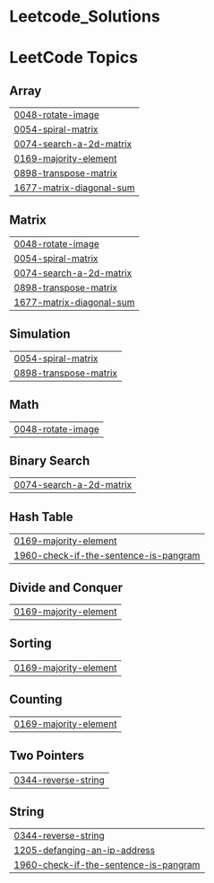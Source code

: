 # Leetcode_Solutions
<!---LeetCode Topics Start-->
# LeetCode Topics
## Array
|  |
| ------- |
| [0048-rotate-image](https://github.com/pawan999333/Leetcode_GFG_Solutions/tree/master/0048-rotate-image) |
| [0054-spiral-matrix](https://github.com/pawan999333/Leetcode_GFG_Solutions/tree/master/0054-spiral-matrix) |
| [0074-search-a-2d-matrix](https://github.com/pawan999333/Leetcode_GFG_Solutions/tree/master/0074-search-a-2d-matrix) |
| [0169-majority-element](https://github.com/pawan999333/Leetcode_GFG_Solutions/tree/master/0169-majority-element) |
| [0898-transpose-matrix](https://github.com/pawan999333/Leetcode_GFG_Solutions/tree/master/0898-transpose-matrix) |
| [1677-matrix-diagonal-sum](https://github.com/pawan999333/Leetcode_GFG_Solutions/tree/master/1677-matrix-diagonal-sum) |
## Matrix
|  |
| ------- |
| [0048-rotate-image](https://github.com/pawan999333/Leetcode_GFG_Solutions/tree/master/0048-rotate-image) |
| [0054-spiral-matrix](https://github.com/pawan999333/Leetcode_GFG_Solutions/tree/master/0054-spiral-matrix) |
| [0074-search-a-2d-matrix](https://github.com/pawan999333/Leetcode_GFG_Solutions/tree/master/0074-search-a-2d-matrix) |
| [0898-transpose-matrix](https://github.com/pawan999333/Leetcode_GFG_Solutions/tree/master/0898-transpose-matrix) |
| [1677-matrix-diagonal-sum](https://github.com/pawan999333/Leetcode_GFG_Solutions/tree/master/1677-matrix-diagonal-sum) |
## Simulation
|  |
| ------- |
| [0054-spiral-matrix](https://github.com/pawan999333/Leetcode_GFG_Solutions/tree/master/0054-spiral-matrix) |
| [0898-transpose-matrix](https://github.com/pawan999333/Leetcode_GFG_Solutions/tree/master/0898-transpose-matrix) |
## Math
|  |
| ------- |
| [0048-rotate-image](https://github.com/pawan999333/Leetcode_GFG_Solutions/tree/master/0048-rotate-image) |
## Binary Search
|  |
| ------- |
| [0074-search-a-2d-matrix](https://github.com/pawan999333/Leetcode_GFG_Solutions/tree/master/0074-search-a-2d-matrix) |
## Hash Table
|  |
| ------- |
| [0169-majority-element](https://github.com/pawan999333/Leetcode_GFG_Solutions/tree/master/0169-majority-element) |
| [1960-check-if-the-sentence-is-pangram](https://github.com/pawan999333/Leetcode_GFG_Solutions/tree/master/1960-check-if-the-sentence-is-pangram) |
## Divide and Conquer
|  |
| ------- |
| [0169-majority-element](https://github.com/pawan999333/Leetcode_GFG_Solutions/tree/master/0169-majority-element) |
## Sorting
|  |
| ------- |
| [0169-majority-element](https://github.com/pawan999333/Leetcode_GFG_Solutions/tree/master/0169-majority-element) |
## Counting
|  |
| ------- |
| [0169-majority-element](https://github.com/pawan999333/Leetcode_GFG_Solutions/tree/master/0169-majority-element) |
## Two Pointers
|  |
| ------- |
| [0344-reverse-string](https://github.com/pawan999333/Leetcode_GFG_Solutions/tree/master/0344-reverse-string) |
## String
|  |
| ------- |
| [0344-reverse-string](https://github.com/pawan999333/Leetcode_GFG_Solutions/tree/master/0344-reverse-string) |
| [1205-defanging-an-ip-address](https://github.com/pawan999333/Leetcode_GFG_Solutions/tree/master/1205-defanging-an-ip-address) |
| [1960-check-if-the-sentence-is-pangram](https://github.com/pawan999333/Leetcode_GFG_Solutions/tree/master/1960-check-if-the-sentence-is-pangram) |
<!---LeetCode Topics End-->